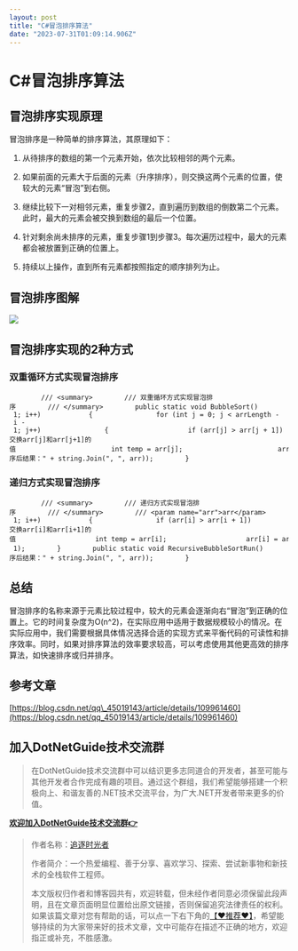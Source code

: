 ```yaml
---
layout: post
title: "C#冒泡排序算法"
date: "2023-07-31T01:09:14.906Z"
---
```

C#冒泡排序算法
========

冒泡排序实现原理
--------

冒泡排序是一种简单的排序算法，其原理如下：

1.  从待排序的数组的第一个元素开始，依次比较相邻的两个元素。
    
2.  如果前面的元素大于后面的元素（升序排序），则交换这两个元素的位置，使较大的元素“冒泡”到右侧。
    
3.  继续比较下一对相邻元素，重复步骤2，直到遍历到数组的倒数第二个元素。此时，最大的元素会被交换到数组的最后一个位置。
    
4.  针对剩余尚未排序的元素，重复步骤1到步骤3。每次遍历过程中，最大的元素都会被放置到正确的位置上。
    
5.  持续以上操作，直到所有元素都按照指定的顺序排列为止。
    

冒泡排序图解
------

![](https://img2023.cnblogs.com/blog/1336199/202307/1336199-20230730222307436-589902631.gif)

冒泡排序实现的2种方式
-----------

### 双重循环方式实现冒泡排序

            /// <summary>        /// 双重循环方式实现冒泡排序        /// </summary>        public static void BubbleSort()        {            int[] arr = { 1, 8, 9, 5, 6, 2, 3, 4, 7 };            int arrLength = arr.Length;            for (int i = 0; i < arrLength - 1; i++)            {                for (int j = 0; j < arrLength - i - 1; j++)                {                    if (arr[j] > arr[j + 1])                    {                        //交换arr[j]和arr[j+1]的值                        int temp = arr[j];                        arr[j] = arr[j + 1];                        arr[j + 1] = temp;                    }                }            }            Console.WriteLine("排序后结果：" + string.Join(", ", arr));        }

### 递归方式实现冒泡排序

            /// <summary>        /// 递归方式实现冒泡排序        /// </summary>        /// <param name="arr">arr</param>        /// <param name="arrLength">arrLength</param>        public static void RecursiveBubbleSort(int[] arr, int arrLength)        {            if (arrLength == 1)                return;            for (int i = 0; i < arrLength - 1; i++)            {                if (arr[i] > arr[i + 1])                {                    //交换arr[i]和arr[i+1]的值                    int temp = arr[i];                    arr[i] = arr[i + 1];                    arr[i + 1] = temp;                }            }            RecursiveBubbleSort(arr, arrLength - 1);        }        public static void RecursiveBubbleSortRun()        {            int[] arr = { 1, 8, 9, 5, 6, 2, 3, 4, 7 };            int arrLength = arr.Length;            RecursiveBubbleSort(arr, arrLength);            Console.WriteLine("排序后结果：" + string.Join(", ", arr));        }

总结
--

冒泡排序的名称来源于元素比较过程中，较大的元素会逐渐向右“冒泡”到正确的位置上。它的时间复杂度为O(n^2)，在实际应用中适用于数据规模较小的情况。在实际应用中，我们需要根据具体情况选择合适的实现方式来平衡代码的可读性和排序效率。同时，如果对排序算法的效率要求较高，可以考虑使用其他更高效的排序算法，如快速排序或归并排序。

参考文章
----

[https://blog.csdn.net/qq\_45019143/article/details/109961460](https://blog.csdn.net/qq_45019143/article/details/109961460)

加入DotNetGuide技术交流群
------------------

> 在DotNetGuide技术交流群中可以结识更多志同道合的开发者，甚至可能与其他开发者合作完成有趣的项目。通过这个群组，我们希望能够搭建一个积极向上、和谐友善的.NET技术交流平台，为广大.NET开发者带来更多的价值。

[**欢迎加入DotNetGuide技术交流群👉**](http://mp.weixin.qq.com/s?__biz=MzIxMTUzNzM5Ng==&mid=2247489248&idx=2&sn=7f9aef103d1f8f0e19c23c8aa198353b&chksm=97528a7ba025036d06e366344bb4feb7512ff76acb9d747d7d4cf8912195929e08ef1f0711fe&scene=21#wechat_redirect)

> 作者名称：[追逐时光者](https://www.cnblogs.com/Can-daydayup/)
> 
> 作者简介：一个热爱编程、善于分享、喜欢学习、探索、尝试新事物和新技术的全栈软件工程师。
> 
> 本文版权归作者和博客园共有，欢迎转载，但未经作者同意必须保留此段声明，且在文章页面明显位置给出原文链接，否则保留追究法律责任的权利。如果该篇文章对您有帮助的话，可以点一下右下角的[【♥推荐♥】](javascript:void(0))，希望能够持续的为大家带来好的技术文章，文中可能存在描述不正确的地方，欢迎指正或补充，不胜感激。